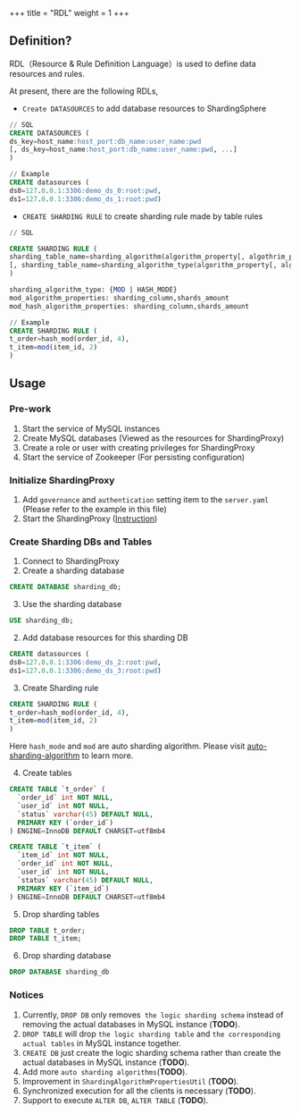 +++
title = "RDL"
weight = 1
+++

## Definition?

RDL（Resource & Rule Definition Language）is used to define data resources and rules.

At present, there are the following RDLs,

- `Create DATASOURCES` to add database resources to ShardingSphere

```sql
// SQL
CREATE DATASOURCES (
ds_key=host_name:host_port:db_name:user_name:pwd
[, ds_key=host_name:host_port:db_name:user_name:pwd, ...]
)

// Example
CREATE datasources (
ds0=127.0.0.1:3306:demo_ds_0:root:pwd, 
ds1=127.0.0.1:3306:demo_ds_1:root:pwd)
```
- `CREATE SHARDING RULE` to create sharding rule made by table rules
```sql
// SQL

CREATE SHARDING RULE (
sharding_table_name=sharding_algorithm(algorithm_property[, algothrim_property])
[, sharding_table_name=sharding_algorithm_type(algorithm_property[, algothrim_property]), ...]
)

sharding_algorithm_type: {MOD | HASH_MODE} 
mod_algorithm_properties: sharding_column,shards_amount
mod_hash_algorithm_properties: sharding_column,shards_amount

// Example
CREATE SHARDING RULE (
t_order=hash_mod(order_id, 4), 
t_item=mod(item_id, 2)
)
```

## Usage

### Pre-work

1. Start the service of MySQL instances 
2. Create MySQL databases (Viewed as the resources for ShardingProxy)
3. Create a role or user with creating privileges for ShardingProxy
4. Start the service of Zookeeper (For persisting configuration)

### Initialize ShardingProxy

1. Add `governance` and `authentication` setting item to the `server.yaml`  (Please refer to the example in this file)
2. Start the ShardingProxy ([Instruction](/en/quick-start/shardingsphere-proxy-quick-start/))

### Create Sharding DBs and Tables

1. Connect to ShardingProxy
2. Create a sharding database

```SQL
CREATE DATABASE sharding_db;
```

3. Use the sharding database

```SQL
USE sharding_db;
```

2. Add database resources for this sharding DB

```SQL
CREATE datasources (
ds0=127.0.0.1:3306:demo_ds_2:root:pwd, 
ds1=127.0.0.1:3306:demo_ds_3:root:pwd)
```

3. Create Sharding rule

```SQL
CREATE SHARDING RULE (
t_order=hash_mod(order_id, 4), 
t_item=mod(item_id, 2)
)
```

Here `hash_mode` and `mod` are auto sharding algorithm. Please visit [auto-sharding-algorithm](/en/user-manual/shardingsphere-jdbc/configuration/built-in-algorithm/sharding/) to learn more.

4. Create tables 

```SQL
CREATE TABLE `t_order` (
  `order_id` int NOT NULL,
  `user_id` int NOT NULL,
  `status` varchar(45) DEFAULT NULL,
  PRIMARY KEY (`order_id`)
) ENGINE=InnoDB DEFAULT CHARSET=utf8mb4

CREATE TABLE `t_item` (
  `item_id` int NOT NULL,
  `order_id` int NOT NULL,
  `user_id` int NOT NULL,
  `status` varchar(45) DEFAULT NULL,
  PRIMARY KEY (`item_id`)
) ENGINE=InnoDB DEFAULT CHARSET=utf8mb4
```

5. Drop sharding tables

```SQL
DROP TABLE t_order;
DROP TABLE t_item;
```

6. Drop sharding database

```SQL
DROP DATABASE sharding_db
```

### Notices

1. Currently, `DROP DB` only removes` the logic sharding schema` instead of removing the actual databases in MySQL instance (**TODO**).
2. `DROP TABLE` will drop `the logic sharding table` and `the corresponding actual tables` in MySQL instance together.
3. `CREATE DB` just create the logic sharding schema rather than create the actual databases in MySQL instance (**TODO**).
4. Add more `auto sharding algorithms`(**TODO**).
5. Improvement in `ShardingAlgorithmPropertiesUtil` (**TODO**).
6. Synchronized execution for all the clients is necessary (**TODO**).
7. Support to execute `ALTER DB`, `ALTER TABLE` (**TODO**).
